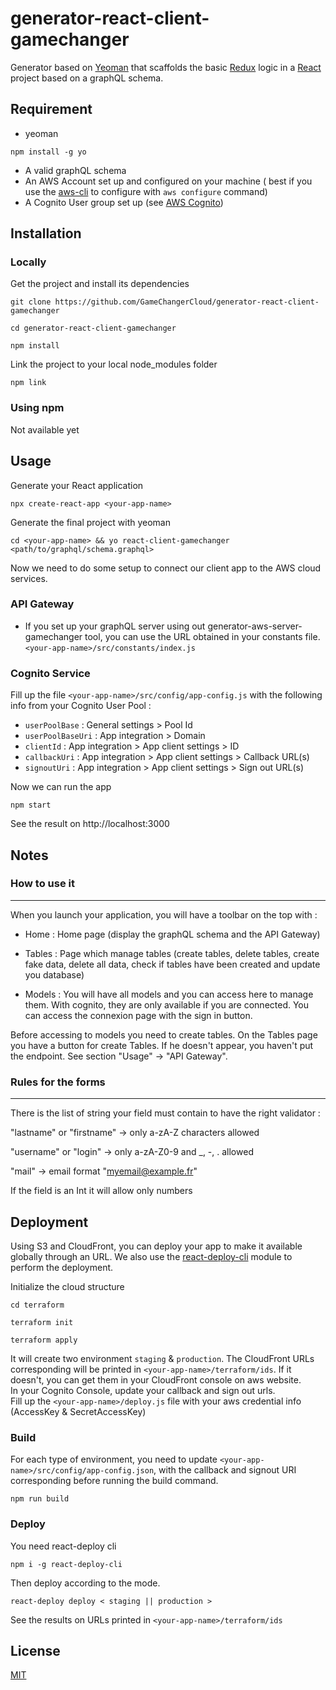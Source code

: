 # generator-react-client-gamechanger

Generator based on [Yeoman](https://yeoman.io/) that scaffolds the basic [Redux](https://redux.js.org/) logic in a [React](https://reactjs.org/) project based on a graphQL schema.

## Requirement

- yeoman 
```
npm install -g yo
```
- A valid graphQL schema
- An AWS Account set up and configured on your machine ( best if you use the [aws-cli](https://docs.aws.amazon.com/cli/latest/userguide/cli-chap-install.html) to configure with `aws configure` command)
- A Cognito User group set up (see [AWS Cognito](https://docs.aws.amazon.com/cognito/latest/developerguide/cognito-user-pool-as-user-directory.html))

## Installation
### Locally
Get the project and install its dependencies
```
git clone https://github.com/GameChangerCloud/generator-react-client-gamechanger
```
```
cd generator-react-client-gamechanger
```
```
npm install
```
Link the project to your local node_modules folder
```
npm link
```

### Using npm 
Not available yet



## Usage
Generate your React application
````
npx create-react-app <your-app-name> 
````
Generate the final project with yeoman
````
cd <your-app-name> && yo react-client-gamechanger <path/to/graphql/schema.graphql>
````

Now we need to do some setup to connect our client app to the AWS cloud services.

### API Gateway
* If you set up your graphQL server using out generator-aws-server-gamechanger tool, you can use the URL obtained in your constants file.   
`<your-app-name>/src/constants/index.js`  

### Cognito Service 
Fill up the file `<your-app-name>/src/config/app-config.js` with the following info from your Cognito User Pool : 

* `userPoolBase` : General settings > Pool Id
* `userPoolBaseUri` : App integration > Domain
* `clientId` : App integration > App client settings > ID
* `callbackUri` : App integration > App client settings > Callback URL(s) 
* `signoutUri` : App integration > App client settings > Sign out URL(s)

Now we can run the app

````
npm start
````

See the result on http://localhost:3000

## Notes 
### How to use it
___
When you launch your application, you will have a toolbar on the top with :

* Home : Home page (display the graphQL schema and the API Gateway)

* Tables : Page which manage tables (create tables, delete tables, create fake data, delete all data, check if tables have been created and update you database)

* Models : You will have all models and you can access here to manage them. With cognito, they are only available if you are connected. You can access the connexion page with the sign in button.

Before accessing to models you need to create tables.
On the Tables page you have a button for create Tables. 
If he doesn't appear, you haven't put the endpoint. See section "Usage" -> "API Gateway".

### Rules for the forms
___
There is the list of string your field must contain to have the right validator :

"lastname" or "firstname" -> only a-zA-Z characters allowed

"username" or "login" -> only a-zA-Z0-9 and _, -, . allowed

"mail" -> email format "myemail@example.fr"

If the field is an Int it will allow only numbers


## Deployment
Using S3 and CloudFront, you can deploy your app to make it available globally through an URL. We also use the [react-deploy-cli](https://github.com/sumn2u/react-deploy-cli) module to perform the deployment.

Initialize the cloud structure
````
cd terraform 
````
````
terraform init
````
````
terraform apply 
````
It will create two environment `staging` & `production`.
The CloudFront URLs corresponding will be printed in `<your-app-name>/terraform/ids`. If it doesn't, you can get them in your CloudFront console on aws website.  
In your Cognito Console, update your callback and sign out urls.  
Fill up the `<your-app-name>/deploy.js` file with your aws credential info (AccessKey & SecretAccessKey)

### Build

For each type of environment, you need to update `<your-app-name>/src/config/app-config.json`, with the callback and signout URI corresponding before running the build command.

````
npm run build
````
### Deploy

You need react-deploy cli 
````
npm i -g react-deploy-cli
````
Then deploy according to the mode.
````
react-deploy deploy < staging || production >
````

See the results on URLs printed in `<your-app-name>/terraform/ids`


## License
[MIT](https://choosealicense.com/licenses/mit/)
